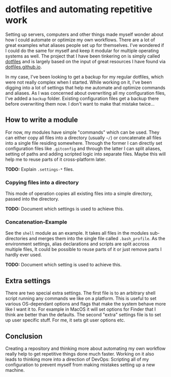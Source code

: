 # dotfiles and automating repetitive work

Setting up servers, computers and other things made myself wonder about how I could automate or optimize my own 
workflows. There are a lot of great examples what aliases people set up for themselves. I've wondered if I could do the
same for myself and keep it modular for multiple operating systems as well. The project that I have been tinkering on is
simply called [dotfiles](https://github.com/Narigo/dotfiles) and is largely based on the input of great resources I have
found via [dotfiles.github.io](https://dotfiles.github.io).

In my case, I've been looking to get a backup for my regular dotfiles, which were not really complex when I started. 
While working on it, I've been digging into a lot of settings that help me automate and optimize commands and aliases. 
As I was concerned about overwriting all my configuration files, I've added a `backup` folder. Existing configuration
files get a backup there before overwriting them now. I don't want to make that mistake twice...

## How to write a module

For now, my modules have simple "commands" which can be used. They can either copy all files into a directory (usually 
`~/`) or concatenate all files into a single file residing somewhere. Through the former I can directly set 
configuration files like `.gitconfig` and through the latter I can split aliases, setting of paths and adding scripted 
logic into separate files. Maybe this will help me to reuse parts of it cross-platform later.

**TODO:** Explain `.settings-*` files.

### Copying files into a directory

This mode of operation copies all existing files into a simple directory, passed into the directory.

**TODO:** Document which settings is used to achieve this.

### Concatenation-Example

See the `shell` module as an example. It takes all files in the modules sub-directories and merges them into the single
file called `.bash_profile`. As the environment settings, alias declarations and scripts are split accross multiple 
files, It could be possible to reuse parts of it or just remove parts I hardly ever used.  

**TODO:** Document which setting is used to achieve this.

## Extra settings

There are two special extra settings. The first file is to an arbitrary shell script running any commands we like on a 
platform. This is useful to set various OS-dependant options and flags that make the system behave more like I want it 
to. For example in MacOS it will set options for Finder that I think are better than the defaults. The second "extra"
settings file is to set up user specific stuff. For me, it sets git user options etc.

## Conclusion

Creating a repository and thinking more about automating my own workflow really help to get repetitive things done much 
faster. Working on it also leads to thinking more into a direction of DevOps: Scripting all of my configuration to
prevent myself from making mistakes setting up a new machine.
